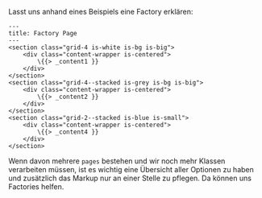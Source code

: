 Lasst uns anhand eines Beispiels eine Factory erklären: 

```
---
title: Factory Page
---
<section class="grid-4 is-white is-bg is-big">
    <div class="content-wrapper is-centered">
        \{{> _content1 }}
    </div>
</section>
<section class="grid-4--stacked is-grey is-bg is-big">
    <div class="content-wrapper is-centered">
        \{{> _content2 }}
    </div>
</section>
<section class="grid-2--stacked is-blue is-small">
    <div class="content-wrapper is-centered">
        \{{> _content4 }}
    </div>
</section>
```

Wenn davon mehrere `pages` bestehen und wir noch mehr Klassen verarbeiten müssen, ist es wichtig eine Übersicht aller Optionen zu haben und zusätzlich das Markup nur an einer Stelle zu pflegen. Da können uns Factories helfen. 